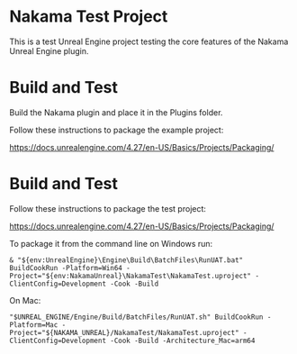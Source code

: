 # Nakama Test Project
This is a test Unreal Engine project testing the core features of the Nakama Unreal Engine plugin.

# Build and Test
Build the Nakama plugin and place it in the Plugins folder.

Follow these instructions to package the example project:

https://docs.unrealengine.com/4.27/en-US/Basics/Projects/Packaging/

# Build and Test
Follow these instructions to package the test project:

https://docs.unrealengine.com/4.27/en-US/Basics/Projects/Packaging/

To package it from the command line on Windows run:

```& "${env:UnrealEngine}\Engine\Build\BatchFiles\RunUAT.bat" BuildCookRun -Platform=Win64 -Project="${env:NakamaUnreal}\NakamaTest\NakamaTest.uproject" -ClientConfig=Development -Cook -Build```

On Mac:

```"$UNREAL_ENGINE/Engine/Build/BatchFiles/RunUAT.sh" BuildCookRun -Platform=Mac -Project="${NAKAMA_UNREAL}/NakamaTest/NakamaTest.uproject" -ClientConfig=Development -Cook -Build -Architecture_Mac=arm64```